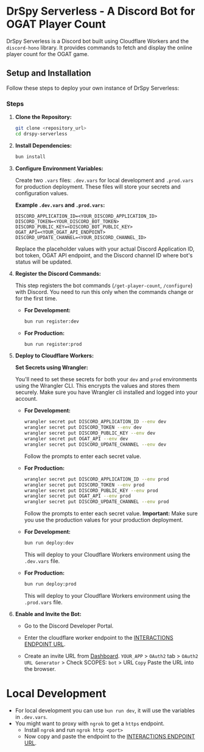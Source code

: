 # DrSpy Serverless - A Discord Bot for OGAT Player Count

DrSpy Serverless is a Discord bot built using Cloudflare Workers and the `discord-hono` library. It provides commands to fetch and display the online player count for the OGAT game.

## Setup and Installation

Follow these steps to deploy your own instance of DrSpy Serverless:

### Steps

1. **Clone the Repository:**

   ```bash
   git clone <repository_url>
   cd drspy-serverless
   ```

2. **Install Dependencies:**

   ```bash
   bun install
   ```

3. **Configure Environment Variables:**

   Create two `.vars` files: `.dev.vars` for local development and `.prod.vars` for production deployment. These files will store your secrets and configuration values.

   **Example `.dev.vars` and `.prod.vars`:**

   ```
   DISCORD_APPLICATION_ID=<YOUR_DISCORD_APPLICATION_ID>
   DISCORD_TOKEN=<YOUR_DISCORD_BOT_TOKEN>
   DISCORD_PUBLIC_KEY=<DISCORD_BOT_PUBLIC_KEY>
   OGAT_API=<YOUR_OGAT_API_ENDPOINT>
   DISCORD_UPDATE_CHANNEL=<YOUR_DISCORD_CHANNEL_ID>
   ```

   Replace the placeholder values with your actual Discord Application ID, bot token, OGAT API endpoint, and the Discord channel ID where bot's status will be updated.

4. **Register the Discord Commands:**

   This step registers the bot commands (`/get-player-count`, `/configure`) with Discord. You need to run this only when the commands change or for the first time.

   -  **For Development:**

      ```bash
      bun run register:dev
      ```

   -  **For Production:**

      ```bash
      bun run register:prod
      ```

5. **Deploy to Cloudflare Workers:**

   **Set Secrets using Wrangler:**

   You'll need to set these secrets for both your `dev` and `prod` environments using the Wrangler CLI. This encrypts the values and stores them securely.
   Make sure you have Wrangler cli installed and logged into your account.

   -  **For Development:**

      ```bash
      wrangler secret put DISCORD_APPLICATION_ID --env dev
      wrangler secret put DISCORD_TOKEN --env dev
      wrangler secret put DISCORD_PUBLIC_KEY --env dev
      wrangler secret put OGAT_API --env dev
      wrangler secret put DISCORD_UPDATE_CHANNEL --env dev
      ```

      Follow the prompts to enter each secret value.

   -  **For Production:**

      ```bash
      wrangler secret put DISCORD_APPLICATION_ID --env prod
      wrangler secret put DISCORD_TOKEN --env prod
      wrangler secret put DISCORD_PUBLIC_KEY --env prod
      wrangler secret put OGAT_API --env prod
      wrangler secret put DISCORD_UPDATE_CHANNEL --env prod
      ```

      Follow the prompts to enter each secret value. **Important:** Make sure you use the production values for your production deployment.

   -  **For Development:**

      ```bash
      bun run deploy:dev
      ```

      This will deploy to your Cloudflare Workers environment using the `.dev.vars` file.

   -  **For Production:**

      ```bash
      bun run deploy:prod
      ```

      This will deploy to your Cloudflare Workers environment using the `.prod.vars` file.

6. **Enable and Invite the Bot:**

   -  Go to the Discord Developer Portal.
   -  Enter the cloudflare worker endpoint to the [INTERACTIONS ENDPOINT URL](https://discord.com/developers/applications).

    -  Create an invite URL from [Dashboard](https://discord.com/developers/applications). `YOUR_APP` > `OAuth2` tab > `OAuth2 URL Generator` > Check SCOPES: `bot` > URL `Copy` Paste the URL into the browser.


# Local Development 

- For local development you can use `bun run dev`, it will use the variables in `.dev.vars`. 
- You might want to proxy with `ngrok` to get a `https` endpoint.
    - Install `ngrok` and run `ngrok http <port>`
    - Now copy and paste the endpoint to the [INTERACTIONS ENDPOINT URL](https://discord.com/developers/applications).